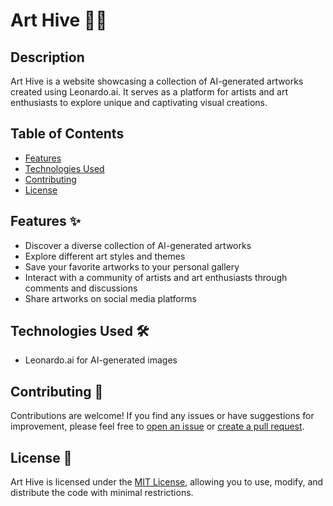 <!DOCTYPE html>
<html lang="en">
<head>
  <meta charset="UTF-8">
  <meta name="viewport" content="width=device-width, initial-scale=1.0">
  
</head>
<body>
  <h1>Art Hive 🎨🐝</h1>

  <h2>Description</h2>
  <p>
    Art Hive is a website showcasing a collection of AI-generated artworks created using Leonardo.ai.
    It serves as a platform for artists and art enthusiasts to explore unique and captivating visual creations.
  </p>

  <h2>Table of Contents</h2>
  <ul>
    <li><a href="#features">Features</a></li>
    <li><a href="#technologies-used">Technologies Used</a></li>
    <li><a href="#contributing">Contributing</a></li>
    <li><a href="#license">License</a></li>
  </ul>

  <h2 id="features">Features ✨</h2>
  <ul>
    <li>Discover a diverse collection of AI-generated artworks</li>
    <li>Explore different art styles and themes</li>
    <li>Save your favorite artworks to your personal gallery</li>
    <li>Interact with a community of artists and art enthusiasts through comments and discussions</li>
    <li>Share artworks on social media platforms</li>
  </ul>

  <h2 id="technologies-used">Technologies Used 🛠️</h2>
  <ul>
    <li>Leonardo.ai for AI-generated images</li>
    <!-- Add other technologies and frameworks used in your website -->
  </ul>

  <h2 id="contributing">Contributing 🤝</h2>
  <p>
    Contributions are welcome! If you find any issues or have suggestions for improvement, please feel free to
    <a href="https://github.com/your-username/your-repo/issues">open an issue</a> or
    <a href="https://github.com/your-username/your-repo/pulls">create a pull request</a>.
  </p>

  <h2 id="license">License 📝</h2>
  <p>
    Art Hive is licensed under the <a href="https://opensource.org/licenses/MIT">MIT License</a>,
    allowing you to use, modify, and distribute the code with minimal restrictions.
  </p>
</body>
</html>
